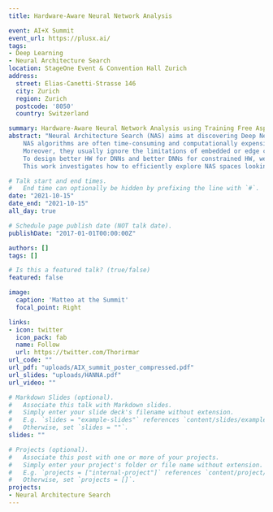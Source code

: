 ```yaml
---
title: Hardware-Aware Neural Network Analysis

event: AI+X Summit
event_url: https://plusx.ai/
tags:
- Deep Learning
- Neural Architecture Search
location: StageOne Event & Convention Hall Zurich
address:
  street: Elias-Canetti-Strasse 146
  city: Zurich
  region: Zurich
  postcode: '8050'
  country: Switzerland

summary: Hardware-Aware Neural Network Analysis using Training Free Aspects.
abstract: "Neural Architecture Search (NAS) aims at discovering Deep Neural Network (DNN) topologies that have good task accuracy.
    NAS algorithms are often time-consuming and computationally expensive.
    Moreover, they usually ignore the limitations of embedded or edge computing devices. 
    To design better HW for DNNs and better DNNs for constrained HW, we must understand the recurring features of task-accurate architectures.
    This work investigates how to efficiently explore NAS spaces looking for task-accurate HW-constrained DNNs and how to design better search spaces for HW-constrained DNNs."

# Talk start and end times.
#   End time can optionally be hidden by prefixing the line with `#`.
date: "2021-10-15"
date_end: "2021-10-15"
all_day: true

# Schedule page publish date (NOT talk date).
publishDate: "2017-01-01T00:00:00Z"

authors: []
tags: []

# Is this a featured talk? (true/false)
featured: false

image:
  caption: 'Matteo at the Summit'
  focal_point: Right

links:
- icon: twitter
  icon_pack: fab
  name: Follow
  url: https://twitter.com/Thorirmar
url_code: ""
url_pdf: "uploads/AIX_summit_poster_compressed.pdf"
url_slides: "uploads/HANNA.pdf"
url_video: ""

# Markdown Slides (optional).
#   Associate this talk with Markdown slides.
#   Simply enter your slide deck's filename without extension.
#   E.g. `slides = "example-slides"` references `content/slides/example-slides.md`.
#   Otherwise, set `slides = ""`.
slides: ""

# Projects (optional).
#   Associate this post with one or more of your projects.
#   Simply enter your project's folder or file name without extension.
#   E.g. `projects = ["internal-project"]` references `content/project/deep-learning/index.md`.
#   Otherwise, set `projects = []`.
projects:
- Neural Architecture Search
---
```


